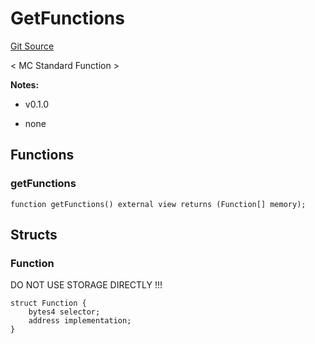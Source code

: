 # GetFunctions
[Git Source](https://github.com/metacontract/mc/blob/main/src/devkit/Flattened.sol)

< MC Standard Function >

**Notes:**
- v0.1.0

- none


## Functions
### getFunctions


```solidity
function getFunctions() external view returns (Function[] memory);
```

## Structs
### Function
DO NOT USE STORAGE DIRECTLY !!!


```solidity
struct Function {
    bytes4 selector;
    address implementation;
}
```

